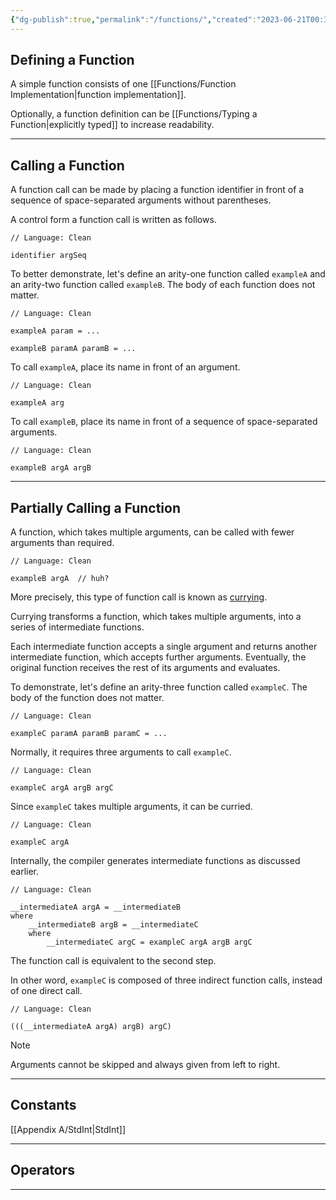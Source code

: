 ```yaml
---
{"dg-publish":true,"permalink":"/functions/","created":"2023-06-21T00:38:59.204+07:00","updated":"2023-07-09T15:37:04.515+07:00"}
---
```



## Defining a Function

A simple function consists of one [[Functions/Function Implementation\|function implementation]].

Optionally, a function definition can be [[Functions/Typing a Function\|explicitly typed]] to increase readability.

---

## Calling a Function

A function call can be made by placing a function identifier in front of a sequence of space-separated arguments without parentheses.

A control form a function call is written as follows.

```Clean
// Language: Clean

identifier argSeq
```

To better demonstrate, let's define an arity-one function called `exampleA` and an arity-two function called `exampleB`.
The body of each function does not matter.

```Clean
// Language: Clean

exampleA param = ...

exampleB paramA paramB = ...
```

To call `exampleA`, place its name in front of an argument.

```Clean
// Language: Clean

exampleA arg
```

To call `exampleB`, place its name in front of a sequence of space-separated arguments.

```Clean
// Language: Clean

exampleB argA argB
```

---

## Partially Calling a Function

A function, which takes multiple arguments, can be called with fewer arguments than required.

```Clean
// Language: Clean

exampleB argA  // huh?
```

More precisely, this type of function call is known as [currying](https://en.wikipedia.org/wiki/Currying).

Currying transforms a function, which takes multiple arguments, into a series of intermediate functions.

Each intermediate function accepts a single argument and returns another intermediate function, which accepts further arguments.
Eventually, the original function receives the rest of its arguments and evaluates.

To demonstrate, let's define an arity-three function called `exampleC`.
The body of the function does not matter.

```Clean
// Language: Clean

exampleC paramA paramB paramC = ...
```

Normally, it requires three arguments to call `exampleC`.

```Clean
// Language: Clean

exampleC argA argB argC
```

Since `exampleC` takes multiple arguments, it can be curried.

```Clean
// Language: Clean

exampleC argA
```

Internally, the compiler generates intermediate functions as discussed earlier.

```Clean
// Language: Clean

__intermediateA argA = __intermediateB
where
    __intermediateB argB = __intermediateC
    where
        __intermediateC argC = exampleC argA argB argC
```

The function call is equivalent to the second step.

In other word, `exampleC` is composed of three indirect function calls, instead of one direct call.

```Clean
// Language: Clean

(((__intermediateA argA) argB) argC)
```

> [!note]
> Arguments cannot be skipped and always given from left to right.

---

## Constants

[[Appendix A/StdInt\|StdInt]]

---

## Operators

---